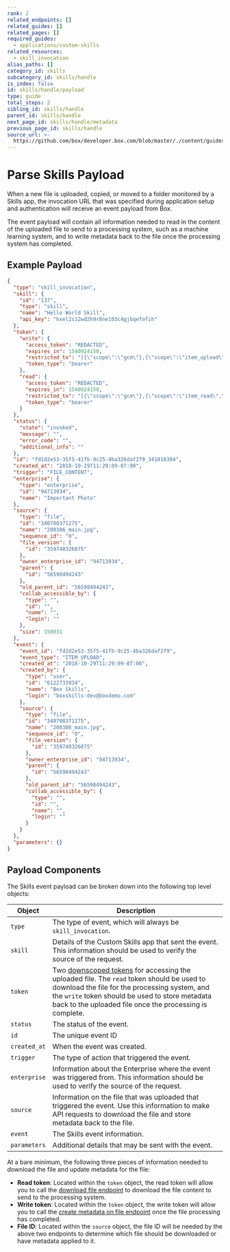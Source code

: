 ```yaml
---
rank: 2
related_endpoints: []
related_guides: []
related_pages: []
required_guides:
  - applications/custom-skills
related_resources:
  - skill_invocation
alias_paths: []
category_id: skills
subcategory_id: skills/handle
is_index: false
id: skills/handle/payload
type: guide
total_steps: 2
sibling_id: skills/handle
parent_id: skills/handle
next_page_id: skills/handle/metadata
previous_page_id: skills/handle
source_url: >-
  https://github.com/box/developer.box.com/blob/master/./content/guides/skills/handle/payload.md
---
```


# Parse Skills Payload

When a new file is uploaded, copied, or moved to a folder monitored by a Skills
app, the invocation URL that was specified during application setup and
authentication will receive an event payload from Box.

The event payload will contain all information needed to read in the content of
the uploaded file to send to a processing system, such as a machine learning
system, and to write metadata back to the file once the processing system has
completed.

## Example Payload

<Tabs>

<Tab title='Skills JSON Payload'>

<!-- markdownlint-disable line-length -->

```json
{
  "type": "skill_invocation",
  "skill": {
    "id": "137",
    "type": "skill",
    "name": "Hello World Skill",
    "api_key": "hxel2s12wd2h9r8ne103c4gjbqefofih"
  },
  "token": {
    "write": {
      "access_token": "REDACTED",
      "expires_in": 1540924150,
      "restricted_to": "[{\"scope\":\"gcm\"},{\"scope\":\"item_upload\",\"object_id\":340708371275,\"object_type\":\"file\"},{\"scope\":\"manage_skill_invocations\"}]",
      "token_type": "bearer"
    },
    "read": {
      "access_token": "REDACTED",
      "expires_in": 1540924150,
      "restricted_to": "[{\"scope\":\"gcm\"},{\"scope\":\"item_read\",\"object_id\":340708371275,\"object_type\":\"file\"}]",
      "token_type": "bearer"
    }
  },
  "status": {
    "state": "invoked",
    "message": "",
    "error_code": "",
    "additional_info": ""
  },
  "id": "fd1d2e53-35f5-41fb-9c25-4ba326daf2f9_341016304",
  "created_at": "2018-10-29T11:29:09-07:00",
  "trigger": "FILE_CONTENT",
  "enterprise": {
    "type": "enterprise",
    "id": "94713934",
    "name": "Important Photo"
  },
  "source": {
    "type": "file",
    "id": "340708371275",
    "name": "200386_main.jpg",
    "sequence_id": "0",
    "file_version": {
      "id": "359740326875"
    },
    "owner_enterprise_id": "94713934",
    "parent": {
      "id": "56598494243"
    },
    "old_parent_id": "56598494243",
    "collab_accessible_by": {
      "type": "",
      "id": "",
      "name": "",
      "login": ""
    },
    "size": 150031
  },
  "event": {
    "event_id": "fd1d2e53-35f5-41fb-9c25-4ba326daf2f9",
    "event_type": "ITEM_UPLOAD",
    "created_at": "2018-10-29T11:29:09-07:00",
    "created_by": {
      "type": "user",
      "id": "6122733934",
      "name": "Box Skills",
      "login": "boxskills-dev@boxdemo.com"
    },
    "source": {
      "type": "file",
      "id": "340708371275",
      "name": "200386_main.jpg",
      "sequence_id": "0",
      "file_version": {
        "id": "359740326875"
      },
      "owner_enterprise_id": "94713934",
      "parent": {
        "id": "56598494243"
      },
      "old_parent_id": "56598494243",
      "collab_accessible_by": {
        "type": "",
        "id": "",
        "name": "",
        "login": ""
      }
    }
  },
  "parameters": {}
}
```

<!-- markdownlint-enable line-length -->

</Tab>

</Tabs>

## Payload Components

The Skills event payload can be broken down into the following top level objects:

<!-- markdownlint-disable line-length -->

| Object       | Description                                                                                                                                                                                                                                                                                                |
| ------------ | ---------------------------------------------------------------------------------------------------------------------------------------------------------------------------------------------------------------------------------------------------------------------------------------------------------- |
| `type`       | The type of event, which will always be `skill_invocation`.                                                                                                                                                                                                                                                |
| `skill`      | Details of the Custom Skills app that sent the event. This information should be used to verify the source of the request.                                                                                                                                                                                 |
| `token`      | Two [downscoped tokens](guide://authentication/access-tokens/downscope) for accessing the uploaded file. The `read` token should be used to download the file for the processing system, and the `write` token should be used to store metadata back to the uploaded file once the processing is complete. |
| `status`     | The status of the event.                                                                                                                                                                                                                                                                                   |
| `id`         | The unique event ID                                                                                                                                                                                                                                                                                        |
| `created_at` | When the event was created.                                                                                                                                                                                                                                                                                |
| `trigger`    | The type of action that triggered the event.                                                                                                                                                                                                                                                               |
| `enterprise` | Information about the Enterprise where the event was triggered from. This information should be used to verify the source of the request.                                                                                                                                                                  |
| `source`     | Information on the file that was uploaded that triggered the event. Use this information to make API requests to download the file and store metadata back to the file.                                                                                                                                    |
| `event`      | The Skills event information.                                                                                                                                                                                                                                                                              |
| `parameters` | Additional details that may be sent with the event.                                                                                                                                                                                                                                                        |

<!-- markdownlint-enable line-length -->

At a bare minimum, the following three pieces of information needed to download
the file and update metadata for the file:

- **Read token**: Located within the `token` object, the read token will allow
you   to call the [download file endpoint](endpoint://get_files_id) to
download the file content to send to the processing system.
- **Write token**: Located within the `token` object, the write token will allow
you to call the
[create metadata on file endpoint](e://post_files_id_metadata_id_id)
once the file processing has completed.
- **File ID**: Located within the `source` object, the file ID will be needed by
the above two endpoints to determine which file should be downloaded or have
metadata applied to it.
